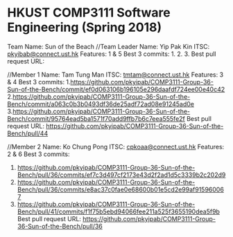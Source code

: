 # HKUST COMP3111 Software Engineering (Spring 2018)

Team Name: Sun of the Beach
//Team Leader
Name: Yip Pak Kin
ITSC: pkyibab@connect.ust.hk
Features: 1 & 5
Best 3 commits:
1.
2.
3.
Best pull request URL:


//Member 1
Name: Tam Tung Man
ITSC: tmtam@connect.ust.hk
Features: 3 & 4
Best 3 commits:
1.https://github.com/pkyipab/COMP3111-Group-36-Sun-of-the-Bench/commit/ef0d063106b196105e296daafdf724ee00e40c42
2.https://github.com/pkyipab/COMP3111-Group-36-Sun-of-the-Bench/commit/a063c0b3b0493df36de25adf72ad08e91245ad0e
3.https://github.com/pkyipab/COMP3111-Group-36-Sun-of-the-Bench/commit/95764ead5ba1571f70add9ffb7b6c7eea555fe2f
Best pull request URL:
https://github.com/pkyipab/COMP3111-Group-36-Sun-of-the-Bench/pull/44


//Member 2
Name: Ko Chung Pong
ITSC: cpkoaa@connect.ust.hk
Features: 2 & 6
Best 3 commits: 
1.  https://github.com/pkyipab/COMP3111-Group-36-Sun-of-the-Bench/pull/36/commits/ef7c3d497cf2173e43d2f2ad1d5c3339b2c202d9
2.  https://github.com/pkyipab/COMP3111-Group-36-Sun-of-the-Bench/pull/36/commits/e8ac37c0fae0e68600b01e5cd2e99af915960067
3.  https://github.com/pkyipab/COMP3111-Group-36-Sun-of-the-Bench/pull/41/commits/f1f75b5ebd94066fee211a525f3655190dea5f9b
Best pull request URL: https://github.com/pkyipab/COMP3111-Group-36-Sun-of-the-Bench/pull/36
